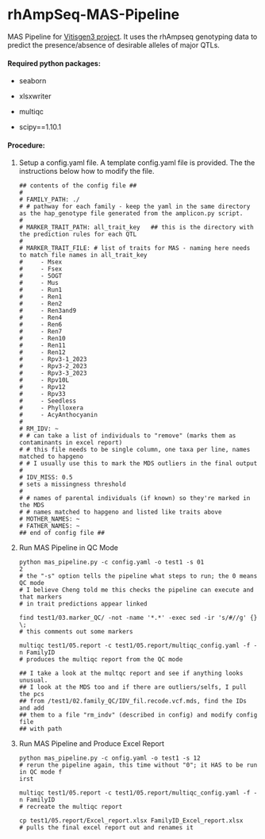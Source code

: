 # rhAmpSeq-MAS-Pipeline
MAS Pipeline for [Vitisgen3 project](https://vitisgen3.umn.edu/). It uses the rhAmpseq genotyping data to predict the presence/absence of desirable alleles of major QTLs.  

#### Required python packages:

- seaborn

- xlsxwriter

- multiqc

- scipy==1.10.1

  

#### Procedure:

1. Setup a config.yaml file. A template config.yaml file is provided. The the instructions below how to modify the file. 

   ```
   ## contents of the config file ##
   #
   # FAMILY_PATH: ./
   # # pathway for each family - keep the yaml in the same directory as the hap_genotype file generated from the amplicon.py script.
   #
   # MARKER_TRAIT_PATH: all_trait_key   ## this is the directory with the prediction rules for each QTL
   #
   # MARKER_TRAIT_FILE: # list of traits for MAS - naming here needs to match file names in all_trait_key
   #     - Msex
   #     - Fsex
   #     - 5OGT
   #     - Mus
   #     - Run1
   #     - Ren1
   #     - Ren2
   #     - Ren3and9
   #     - Ren4
   #     - Ren6
   #     - Ren7
   #     - Ren10
   #     - Ren11
   #     - Ren12
   #     - Rpv3-1_2023
   #     - Rpv3-2_2023
   #     - Rpv3-3_2023
   #     - Rpv10L
   #     - Rpv12
   #     - Rpv33
   #     - Seedless
   #     - Phylloxera
   #     - AcyAnthocyanin
   #
   # RM_IDV: ~
   # # can take a list of individuals to "remove" (marks them as contaminants in excel report)
   # # this file needs to be single column, one taxa per line, names matched to hapgeno
   # # I usually use this to mark the MDS outliers in the final output
   #
   # IDV_MISS: 0.5
   # sets a missingness threshold
   #
   # # names of parental individuals (if known) so they're marked in the MDS
   # # names matched to hapgeno and listed like traits above
   # MOTHER_NAMES: ~
   # FATHER_NAMES: ~
   ## end of config file ##
   ```

   

2. Run MAS Pipeline in QC Mode

   ```
   python mas_pipeline.py -c config.yaml -o test1 -s 01
   2
   # the "-s" option tells the pipeline what steps to run; the 0 means QC mode
   # I believe Cheng told me this checks the pipeline can execute and that markers
   # in trait predictions appear linked
   
   find test1/03.marker_QC/ -not -name '*.*' -exec sed -ir 's/#//g' {} \;
   # this comments out some markers
   
   multiqc test1/05.report -c test1/05.report/multiqc_config.yaml -f -n FamilyID
   # produces the multiqc report from the QC mode
   
   ## I take a look at the multqc report and see if anything looks unusual.
   ## I look at the MDS too and if there are outliers/selfs, I pull the pcs
   ## from /test1/02.family_QC/IDV_fil.recode.vcf.mds, find the IDs and add
   ## them to a file "rm_indv" (described in config) and modify config file
   ## with path
   
   ```

   

3. Run MAS Pipeline and Produce Excel Report

   ```
   python mas_pipeline.py -c onfig.yaml -o test1 -s 12
   # rerun the pipeline again, this time without "0"; it HAS to be run in QC mode f
   irst
   
   multiqc test1/05.report -c test1/05.report/multiqc_config.yaml -f -n FamilyID
   # recreate the multiqc report
   
   cp test1/05.report/Excel_report.xlsx FamilyID_Excel_report.xlsx
   # pulls the final excel report out and renames it
   
   ```

   
